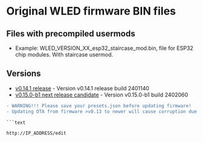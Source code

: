 # Original WLED firmware BIN files

## Files with precompiled usermods

- Example: WLED_VERSION_XX_esp32_staircase_mod.bin, file for ESP32 chip modules. With staircase usermod.

## Versions

- [v0.14.1 release](https://github.com/srg74/WLED-wemos-shield/tree/master/resources/Firmware/@Aircoookie/Latest) - Version v0.14.1 release build 2401140
- [v0.15.0-b1 next release candidate](https://github.com/srg74/WLED-wemos-shield/tree/master/resources/Firmware/@Aircoookie/Dev/0.15.0-b1) - Version v0.15.0-b1 build 2402060

```diff
- WARNING!!! Please save your presets.json before updating firmware!
- Updating OTA from firmware >v0.13 to newer will cause corruption due to difference in firmware structure. Please erase flash memory before uploading new firmware.

```text

http://IP_ADDRESS/edit

```
